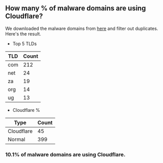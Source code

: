 ## How many % of malware domains are using Cloudflare?


We downloaded the malware domains from [here](https://urlhaus.abuse.ch) and filter out duplicates.
Here's the result.


[//]: # (start replacement)


- Top 5 TLDs

| TLD | Count |
| --- | --- |
| com | 212 |
| net | 24 |
| za | 19 |
| org | 14 |
| ug | 13 |


- Cloudflare %

| Type | Count |
| --- | --- |
| Cloudflare | 45 |
| Normal | 399 |


### 10.1% of malware domains are using Cloudflare.